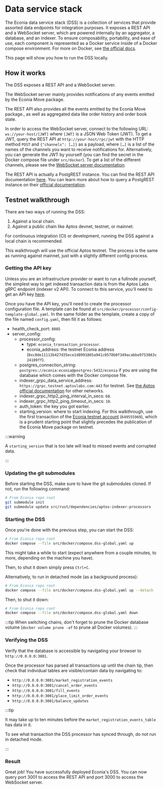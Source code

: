 # Data service stack

The Econia data service stack (DSS) is a collection of services that provide assorted data endpoints for integration purposes.
It exposes a REST API and a WebSocket server, which are powered internally by an aggregator, a database, and an indexer.
To ensure composability, portability, and ease of use, each component is represented as a Docker service inside of a Docker compose environment.
For more on Docker, see [the official docs](https://docs.docker.com/).

This page will show you how to run the DSS locally.

## How it works

The DSS exposes a REST API and a WebSocket server.

The WebSocket server mainly provides notifications of any events emitted by the Econia Move package.

The REST API also provides all the events emitted by the Econia Move package., as well as aggregated data like order history and order book state.

In order to access the WebSocket server, connect to the following URL: `ws://your-host/[JWT]` where `[JWT]` is a JSON Web Token (JWT).
To get a JWT, query the REST API at `http://your-host/rpc/jwt` with the HTTP method `POST` and `{"channels": […]}` as a payload, where `[…]` is a list of the names of the channels you want to receive notifications for.
Alternatively, you can generate the JWT by yourself (you can find the secret in the Docker compose file under `src/docker`).
To get a list of the different channels, please see the [WebSocket server documentation](./websocket.md).

The REST API is actually a PostgREST instance.
You can find the REST API documentation [here](./rest-api.md).
You can learn more about how to query a PostgREST instance on their [official documentation](https://postgrest.org/en/stable/).

## Testnet walkthrough

There are two ways of running the DSS:

1. Against a local chain.
1. Against a public chain like Aptos devnet, testnet, or mainnet.

For continuous integration (CI) or development, running the DSS against a local chain is recommended.

This walkthrough will use the official Aptos testnet.
The process is the same as running against mainnet, just with a slightly different config process.

### Getting the API key

Unless you are an infrastructure provider or want to run a fullnode yourself, the simplest way to get indexed transaction data is from the Aptos Labs gRPC endpoint (indexer v2 API).
To connect to this service, you'll need to get an API key [here](https://aptos-api-gateway-prod.firebaseapp.com/).

Once you have the API key, you'll need to create the processor configuration file.
A template can be found at `src/docker/processor/config-template-global.yaml`.
In the same folder as the template, create a copy of the file named `config.yaml`, then fill it as follows:

- health_check_port: `8085`
- server_config:
  - processor_config:
    - type: `econia_transaction_processor`.
    - econia_address: the testnet Econia address (`0xc0de11113b427d35ece1d8991865a941c0578b0f349acabbe9753863c24109ff`).
  - postgres_connection_string: `postgres://econia:econia@postgres:5432/econia` if you are using the database which comes with the Docker compose file.
  - indexer_grpc_data_service_address: `https://grpc.testnet.aptoslabs.com:443` for testnet.
    See [the Aptos official documentation](https://aptos.dev/indexer/txn-stream/labs-hosted) for other networks.
  - indexer_grpc_http2_ping_interval_in_secs: `60`.
  - indexer_grpc_http2_ping_timeout_in_secs: `10`.
  - auth_token: the key you got earlier.
  - starting_version: where to start indexing.
    For this walkthrough, use the first transaction of the [Econia testnet account](../../welcome.md#account-addresses) (`649555969`), which is a prudent starting point that slightly precedes the publication of the Econia Move package on testnet.

:::warning

A `starting_version` that is too late will lead to missed events and corrupted data.

:::

### Updating the git submodules

Before starting the DSS, make sure to have the git submodules cloned.
If not, run the following command:

```bash
# From Econia repo root
git submodule init
git submodule update src/rust/dependencies/aptos-indexer-processors
```

### Starting the DSS

Once you're done with the previous step, you can start the DSS:

```bash
# From Econia repo root
docker compose --file src/docker/compose.dss-global.yaml up
```

This might take a while to start (expect anywhere from a couple minutes, to more, depending on the machine you have).

Then, to shut it down simply press `Ctrl+C`.

Alternatively, to run in detached mode (as a background process):

```bash
# From Econia repo root
docker compose --file src/docker/compose.dss-global.yaml up --detach
```

Then, to shut it down:

```bash
# From Econia repo root
docker compose --file src/docker/compose.dss-global.yaml down
```

:::tip
When switching chains, don't forget to prune the Docker database volume (`docker volume prune -af` to prune all Docker volumes).
:::

### Verifying the DSS

Verify that the database is accessible by navigating your browser to `http://0.0.0.0:3001`.

Once the processor has parsed all transactions up until the chain tip, then check that individual tables are visible/contain data by navigating to:

- `http://0.0.0.0:3001/market_registration_events`
- `http://0.0.0.0:3001/cancel_order_events`
- `http://0.0.0.0:3001/fill_events`
- `http://0.0.0.0:3001/place_limit_order_events`
- `http://0.0.0.0:3001/balance_updates`

:::tip

It may take up to ten minutes before the `market_registration_events_table` has data in it.

To see what transaction the DSS processor has synced through, do not run in detached mode.

:::

### Result

Great job!
You have successfully deployed Econia's DSS.
You can now query port 3001 to access the REST API and port 3000 to access the WebSocket server.
